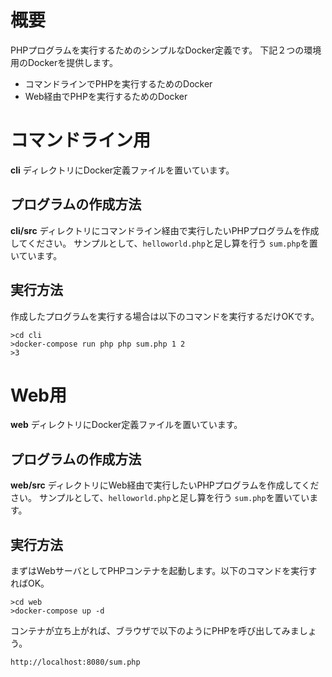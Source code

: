 # 概要

PHPプログラムを実行するためのシンプルなDocker定義です。
下記２つの環境用のDockerを提供します。

* コマンドラインでPHPを実行するためのDocker
* Web経由でPHPを実行するためのDocker

# コマンドライン用
**cli** ディレクトリにDocker定義ファイルを置いています。

## プログラムの作成方法
**cli/src** ディレクトリにコマンドライン経由で実行したいPHPプログラムを作成してください。
サンプルとして、```helloworld.php```と足し算を行う ```sum.php```を置いています。

## 実行方法
作成したプログラムを実行する場合は以下のコマンドを実行するだけOKです。
```
>cd cli
>docker-compose run php php sum.php 1 2
>3
```

# Web用
**web** ディレクトリにDocker定義ファイルを置いています。

## プログラムの作成方法
**web/src** ディレクトリにWeb経由で実行したいPHPプログラムを作成してください。
サンプルとして、```helloworld.php```と足し算を行う ```sum.php```を置いています。

## 実行方法
まずはWebサーバとしてPHPコンテナを起動します。以下のコマンドを実行すればOK。
```
>cd web
>docker-compose up -d
```
コンテナが立ち上がれば、ブラウザで以下のようにPHPを呼び出してみましょう。
```
http://localhost:8080/sum.php
```

